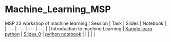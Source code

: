 # Machine_Learning_MSP
MSP 23 workshop of machine learning 
| Session | Task | Slides  | Notebook |
| --- | --- | --- | --- |
| Introduction to machine Learning | [Kaggle learn python](!https://www.kaggle.com/learn/python)  | [Slides_0](!https://github.com/hossamAhmedSalah/Machine_Learning_MSP/blob/main/session_0/Introduction%20to%20Machine%20Learning.pptx)  | [python notebook](!https://github.com/hossamAhmedSalah/Machine_Learning_MSP/blob/main/session_0/python.ipynb)
|  |  |  | |


